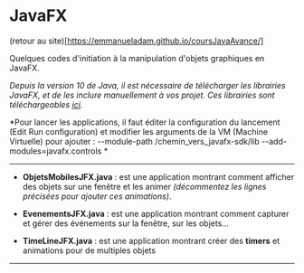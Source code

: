 # JavaFX
(retour au site)[https://emmanueladam.github.io/coursJavaAvance/]


Quelques codes d'initiation à la manipulation d'objets graphiques en JavaFX.

*Depuis la version 10 de Java, il est nécessaire de télécharger les librairies JavaFX, et de les inclure manuellement à vos projet.
Ces librairies sont téléchargeables [ici](https://openjfx.io/).*

*Pour lancer les applications, il faut éditer la configuration du lancement (Edit Run configuration) et modifier les arguments de la VM (Machine Virtuelle) pour ajouter : --module-path /chemin_vers_javafx-sdk/lib --add-modules=javafx.controls *

---
- **ObjetsMobilesJFX.java** : est une application montrant comment afficher des objets sur une fenêtre et les animer *(décommentez les lignes précisées pour ajouter ces animations)*.

- **EvenementsJFX.java** : est une application montrant comment capturer et gérer des événements sur la fenêtre, sur les objets...

- **TimeLineJFX.java** : est une application montrant créer des **timers** et  animations pour de multiples objets


----
